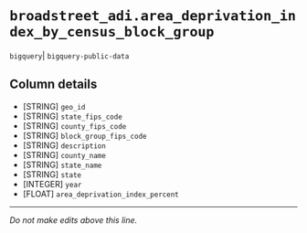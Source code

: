 # `broadstreet_adi.area_deprivation_index_by_census_block_group`
`bigquery`| `bigquery-public-data`

## Column details
* [STRING]    `geo_id`
* [STRING]    `state_fips_code`
* [STRING]    `county_fips_code`
* [STRING]    `block_group_fips_code`
* [STRING]    `description`
* [STRING]    `county_name`
* [STRING]    `state_name`
* [STRING]    `state`
* [INTEGER]   `year`
* [FLOAT]     `area_deprivation_index_percent`

-------------------------------------------------------------------------------
*Do not make edits above this line.*

